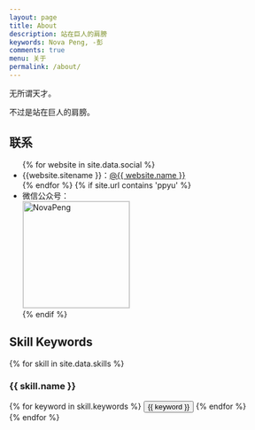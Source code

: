 ```yaml
---
layout: page
title: About
description: 站在巨人的肩膀
keywords: Nova Peng, -彭
comments: true
menu: 关于
permalink: /about/
---
```


无所谓天才。

不过是站在巨人的肩膀。


## 联系

<ul>
{% for website in site.data.social %}
<li>{{website.sitename }}：<a href="{{ website.url }}" target="_blank">@{{ website.name }}</a></li>
{% endfor %}
{% if site.url contains 'ppyu' %}
<li>
微信公众号：<br />
<img style="height:192px;width:192px;border:1px solid lightgrey;" src="{{ assets_base_url }}/assets/images/qrcode.jpg" alt="NovaPeng" />
</li>
{% endif %}
</ul>


## Skill Keywords

{% for skill in site.data.skills %}
### {{ skill.name }}
<div class="btn-inline">
{% for keyword in skill.keywords %}
<button class="btn btn-outline" type="button">{{ keyword }}</button>
{% endfor %}
</div>
{% endfor %}
